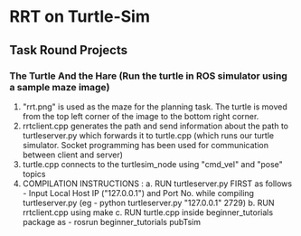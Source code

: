 # RRT on Turtle-Sim

## Task Round Projects

### The Turtle And the Hare (Run the turtle in ROS simulator using a sample maze image)
1. "rrt.png" is used as the maze for the planning task. The turtle is moved from the top left corner of the image to the bottom right corner.
2.  rrtclient.cpp generates the path and send information about the path to turtleserver.py which forwards it to turtle.cpp (which runs our turtle simulator. Socket programming has been used for communication between client and server)
3.  turtle.cpp connects to the turtlesim_node using "cmd_vel" and "pose" topics
4.  COMPILATION INSTRUCTIONS :
a. RUN turtleserver.py FIRST as follows - 
	Input Local Host IP ("127.0.0.1") and Port No. while compiling turtleserver.py (eg - python turtleserver.py "127.0.0.1" 2729)
b. RUN rrtclient.cpp using make
c. RUN turtle.cpp inside beginner_tutorials package as - rosrun beginner_tutorials pubTsim						
